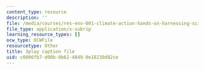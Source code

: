 ```yaml
---
content_type: resource
description: ''
file: /media/courses/res-env-001-climate-action-hands-on-harnessing-science-with-communities-to-cut-carbon-january-iap-2017/c0806fb7d00b0b6248490e18239d82ce_j4b9U9m9MQA.srt
file_type: application/x-subrip
learning_resource_types: []
ocw_type: OCWFile
resourcetype: Other
title: 3play caption file
uid: c0806fb7-d00b-0b62-4849-0e18239d82ce
---
```


